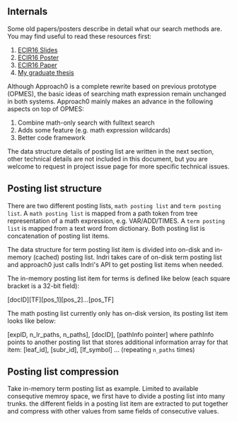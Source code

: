 ## Internals
Some old papers/posters describe in detail what our search
methods are. You may find useful to read these resources first:

1. [ECIR16 Slides](https://github.com/tkhost/tkhost.github.io/raw/master/opmes/ECIR16-OPMES-slides-handouts.pdf)
2. [ECIR16 Poster](https://github.com/tkhost/tkhost.github.io/raw/master/opmes/ECIR16-Wei-Poster-publish.pdf)
3. [ECIR16 Paper](https://github.com/tkhost/tkhost.github.io/blob/master/opmes/ecir2016.pdf)
4. [My graduate thesis](https://github.com/tkhost/tkhost.github.io/raw/master/opmes/thesis-ref.pdf)

Although Approach0 is a complete rewrite based on previous
prototype (OPMES), the basic ideas of searching math expression
remain unchanged in both systems. Approach0 mainly makes an advance
in the following aspects on top of OPMES:

1. Combine math-only search with fulltext search
2. Adds some feature (e.g. math expression wildcards)
3. Better code framework

The data structure details of posting list are written in the next section,
other technical details are not included in this document, but you are welcome to request in project issue page for more specific technical issues.

## Posting list structure
There are two different posting lists, `math posting list` and `term posting list`. A `math posting list` is mapped from a path token from tree representation of a math expression, e.g. VAR/ADD/TIMES. A `term posting list` is mapped from a text word from dictionary. Both posting list is concatenation of posting list items.

The data structure for term posting list item is divided into on-disk and in-memory (cached) posting list.
Indri takes care of on-disk term posting list and approach0 just calls Indri's API to get posting list items when needed.

The in-memory posting list item for terms is defined like below (each square bracket is a 32-bit field):

[docID][TF][pos_1][pos_2]...[pos_TF]

The math posting list currently only has on-disk version, its posting list item looks like below:

[expID, n_lr_paths, n_paths], [docID], [pathInfo pointer]
where pathInfo points to another posting list that stores additional information array for that item:
[leaf_id], [subr_id], [lf_symbol] ... (repeating `n_paths` times)

## Posting list compression
Take in-memory term posting list as example. Limited to available consequtive memroy space, we first have to divide a posting list into many trunks. the different fields in a posting list item are extracted to put together and compress with other values from same fields of consecutive values.

